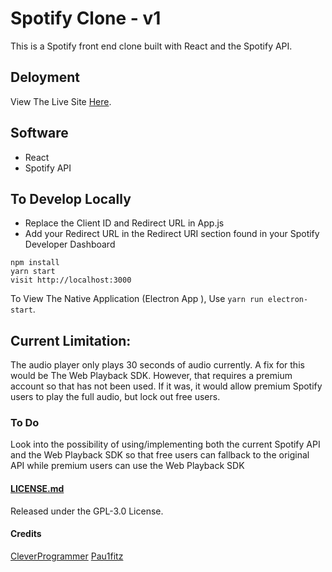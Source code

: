 # Spotify Clone - v1

This is a Spotify front end clone built with React and the Spotify API.

## Deloyment 

View The Live Site [Here](https://spotify-v1.jackjona.live).

## Software

- React
- Spotify API

## To Develop Locally

- Replace the Client ID and Redirect URL in App.js
- Add your Redirect URL in the Redirect URI section found in your Spotify Developer Dashboard

```
npm install
yarn start
visit http://localhost:3000

```

To View The Native Application (Electron App ), Use `yarn run electron-start`.

## Current Limitation:

The audio player only plays 30 seconds of audio currently. A fix for this would be The Web Playback SDK. However, that requires a premium account so that has not been used. If it was, it would allow premium Spotify users to play the full audio, but lock out free users. 

### To Do

Look into the possibility of using/implementing both the current Spotify API and the Web Playback SDK so that free users can fallback to the original API while premium users can use the Web Playback SDK

#### [LICENSE.md](https://github.com/jackjona123/Spotify-Clone/blob/v1/LICENSE)
Released under the GPL-3.0 License.

#### Credits

[CleverProgrammer](https://github.com/CleverProgrammers/spotify-clone)
[Pau1fitz](https://github.com/Pau1fitz/react-spotify)